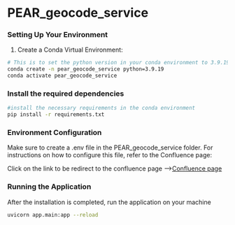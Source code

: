 # PEAR_geocode_service

### Setting Up Your Environment
1. Create a Conda Virtual Environment:
```bash
# This is to set the python version in your conda environment to 3.9.19
conda create -n pear_geocode_service python=3.9.19
conda activate pear_geocode_service
```
### Install the required dependencies
```bash
#install the necessary requirements in the conda environment
pip install -r requirements.txt
```

### Environment Configuration
Make sure to create a .env file in the PEAR_geocode_service folder. For instructions on how to configure this file, refer to the Confluence page:

Click on the link to be redirect to the confluence page -->[Confluence page](https://fyppear.atlassian.net/wiki/spaces/FP/pages/132939777/Environment+Configuration+-+.env+File)


### Running the Application 
After the installation is completed, run the application on your machine
```bash
uvicorn app.main:app --reload
```

